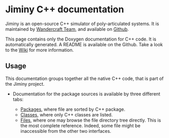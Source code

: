 # Jiminy C++ documentation

Jiminy is an open-source C++ simulator of poly-articulated systems. It is maintained by [Wandercraft Team](https://www.wandercraft.eu/en/), and available on [Github](https://github.com/Wandercraft/jiminy).

This page contains only the Doxygen documentation for C++ code. It is automatically generated. A README is available on the Github. Take a look to the [Wiki](https://github.com/Wandercraft/jiminy/wiki) for more information.

## Usage

This documentation groups together all the native C++ code, that is part of the Jiminy project.

  - Documentation for the package sources is available by three different tabs:

    - [Packages](./namespaces.html), where file are sorted by C++ package.
    - [Classes](./annotated.html), where only C++ classes are listed.
    - [Files](./files.html), where one may browse the file directory tree directly. This is the most complete reference. Indeed, some file might be inaccessible from the other two interfaces.
